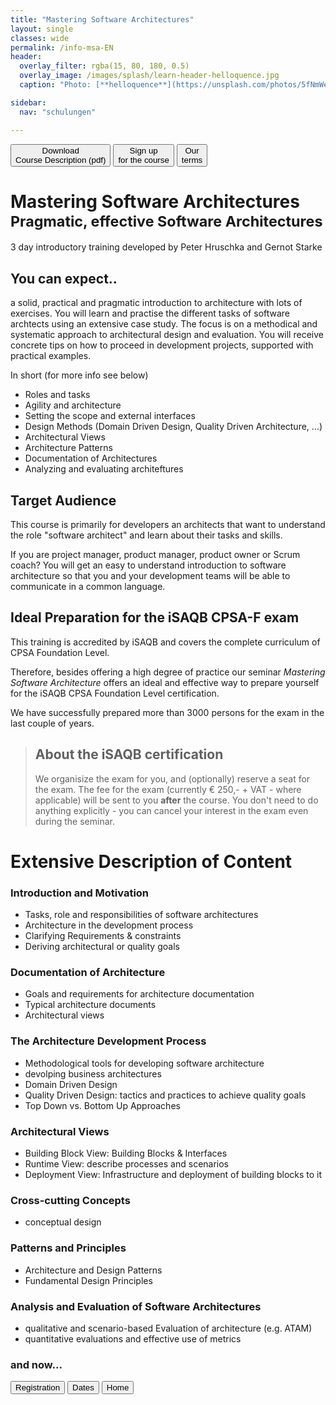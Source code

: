 ```yaml
---
title: "Mastering Software Architectures"
layout: single
classes: wide
permalink: /info-msa-EN
header:
  overlay_filter: rgba(15, 80, 180, 0.5)
  overlay_image: /images/splash/learn-header-helloquence.jpg
  caption: "Photo: [**helloquence**](https://unsplash.com/photos/5fNmWej4tAA)"

sidebar:
  nav: "schulungen"

---
```


<a href="/downloads/flyer-msa.pdf" target="_blank" rel="noopener noreferrer nofollow"><button class="button buttonDownload">Download<br/>Course Description (pdf)</button></a>
<a href="/anmeldung"><button class="button buttonAnmeldung">Sign up<br/>for the course</button></a>
<a href="/terms"><button class="button buttonTerms">Our<br>terms</button></a>


# Mastering Software Architectures <br><sup>Pragmatic, effective Software Architectures</sup>


3 day introductory training developed by Peter Hruschka and Gernot Starke

## You can expect..
a solid, practical and pragmatic introduction to architecture with lots of exercises. 
You will learn and practise the different tasks of software archtects using an extensive case study. 
The focus is on a methodical and systematic approach to architectural design and evaluation.
You will receive concrete tips on how to proceed in development projects, supported with practical examples.

In short (for more info see below)

* Roles and tasks
* Agility and architecture
* Setting the scope and external interfaces
* Design Methods (Domain Driven Design, Quality Driven Architecture, ...)
* Architectural Views
* Architecture Patterns
* Documentation of Architectures
* Analyzing and evaluating architeftures



## Target Audience
This course is primarily for developers an architects that want to understand the role "software architect" and learn about their tasks and skills.

If you are project manager, product manager, product owner or Scrum coach? You will get an easy to understand introduction to software architecture so that you and your development teams will be able to communicate in a common language.

## Ideal Preparation for the iSAQB CPSA-F exam

This training is accredited by iSAQB and covers the complete curriculum of CPSA Foundation Level.

Therefore, besides offering a high degree of practice our seminar _Mastering Software Architecture_ offers an ideal and effective way to prepare yourself for the iSAQB CPSA Foundation Level certification.

We have successfully prepared more than 3000 persons for the exam in the last couple of years. 

>## About the iSAQB certification
>We organisize the exam for you, and (optionally) reserve a seat for the exam. The fee for the exam (currently € 250,- + VAT - where applicable) will be sent to you **after** the course. 
>You don't need to do anything explicitly - you can cancel your interest in the exam even during the seminar.


# Extensive Description of Content

### Introduction and Motivation

* Tasks, role and responsibilities of software architectures
* Architecture in the development process
* Clarifying Requirements & constraints
* Deriving architectural or quality goals

### Documentation of Architecture

* Goals and requirements for architecture documentation
* Typical architecture documents
* Architectural views

### The Architecture Development Process

* Methodological tools for developing software architecture
* devolping business architectures
* Domain Driven Design
* Quality Driven Design: tactics and practices to achieve quality goals
* Top Down vs. Bottom Up Approaches


### Architectural Views

* Building Block View: Building Blocks & Interfaces
* Runtime View: describe processes and scenarios  
* Deployment View: Infrastructure and deployment of building blocks to it

### Cross-cutting Concepts
* conceptual design
  

### Patterns and Principles

* Architecture and Design Patterns
* Fundamental Design Principles

### Analysis and Evaluation of Software Architectures
* qualitative and scenario-based Evaluation of architecture (e.g. ATAM) 
* quantitative evaluations and effective use of metrics 


### and now...

<a href="/anmeldungEN"><button class="button buttonAnmeldung">Registration</button></a>
<a href="/termine"><button class="button buttonRoyalBlue">Dates</button></a>
<a href="/"><button class="button buttonHome">Home</button></a>


